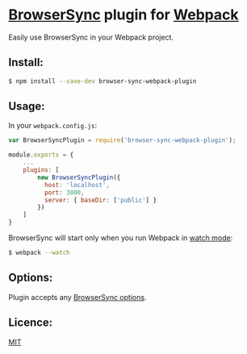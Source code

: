 # [BrowserSync](http://www.browsersync.io/) plugin for [Webpack](http://webpack.github.io/)

Easily use BrowserSync in your Webpack project.

## Install:

```bash
$ npm install --save-dev browser-sync-webpack-plugin
```

## Usage:

In your `webpack.config.js`:

```javascript
var BrowserSyncPlugin = require('browser-sync-webpack-plugin');

module.exports = {
    ...
    plugins: [
        new BrowserSyncPlugin({
          host: 'localhost',
          port: 3000,
          server: { baseDir: ['public'] }
        })
    ]
}
```

BrowserSync will start only when you run Webpack in [watch mode](http://webpack.github.io/docs/tutorials/getting-started/#watch-mode):

```bash
$ webpack --watch
```

## Options:

Plugin accepts any [BrowserSync options](http://www.browsersync.io/docs/options/).

## Licence:

[MIT](http://en.wikipedia.org/wiki/MIT_License)
